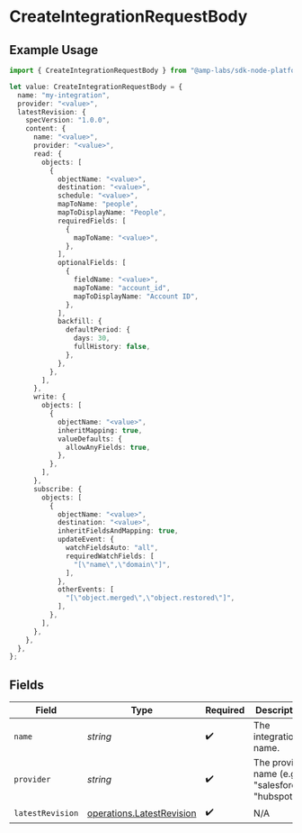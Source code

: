 # CreateIntegrationRequestBody

## Example Usage

```typescript
import { CreateIntegrationRequestBody } from "@amp-labs/sdk-node-platform/models/operations";

let value: CreateIntegrationRequestBody = {
  name: "my-integration",
  provider: "<value>",
  latestRevision: {
    specVersion: "1.0.0",
    content: {
      name: "<value>",
      provider: "<value>",
      read: {
        objects: [
          {
            objectName: "<value>",
            destination: "<value>",
            schedule: "<value>",
            mapToName: "people",
            mapToDisplayName: "People",
            requiredFields: [
              {
                mapToName: "<value>",
              },
            ],
            optionalFields: [
              {
                fieldName: "<value>",
                mapToName: "account_id",
                mapToDisplayName: "Account ID",
              },
            ],
            backfill: {
              defaultPeriod: {
                days: 30,
                fullHistory: false,
              },
            },
          },
        ],
      },
      write: {
        objects: [
          {
            objectName: "<value>",
            inheritMapping: true,
            valueDefaults: {
              allowAnyFields: true,
            },
          },
        ],
      },
      subscribe: {
        objects: [
          {
            objectName: "<value>",
            destination: "<value>",
            inheritFieldsAndMapping: true,
            updateEvent: {
              watchFieldsAuto: "all",
              requiredWatchFields: [
                "[\"name\",\"domain\"]",
              ],
            },
            otherEvents: [
              "[\"object.merged\",\"object.restored\"]",
            ],
          },
        ],
      },
    },
  },
};
```

## Fields

| Field                                                                  | Type                                                                   | Required                                                               | Description                                                            | Example                                                                |
| ---------------------------------------------------------------------- | ---------------------------------------------------------------------- | ---------------------------------------------------------------------- | ---------------------------------------------------------------------- | ---------------------------------------------------------------------- |
| `name`                                                                 | *string*                                                               | :heavy_check_mark:                                                     | The integration name.                                                  | my-integration                                                         |
| `provider`                                                             | *string*                                                               | :heavy_check_mark:                                                     | The provider name (e.g. "salesforce", "hubspot")                       |                                                                        |
| `latestRevision`                                                       | [operations.LatestRevision](../../models/operations/latestrevision.md) | :heavy_check_mark:                                                     | N/A                                                                    |                                                                        |